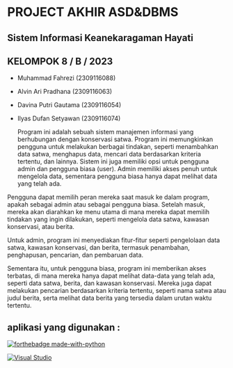# PROJECT AKHIR ASD&DBMS

## Sistem Informasi Keanekaragaman Hayati

## KELOMPOK 8 / B / 2023

- Muhammad Fahrezi	(2309116088)

- Alvin Ari Pradhana	(2309116063)

- Davina Putri Gautama	(2309116054)

- Ilyas Dufan Setyawan	(2309116074)

  Program ini adalah sebuah sistem manajemen informasi yang berhubungan dengan konservasi satwa. Program ini memungkinkan pengguna untuk melakukan berbagai tindakan, seperti menambahkan data satwa, menghapus data, mencari data berdasarkan kriteria tertentu, dan lainnya. Sistem ini juga memiliki opsi untuk pengguna admin dan pengguna biasa (user). Admin memiliki akses penuh untuk mengelola data, sementara pengguna biasa hanya dapat melihat data yang telah ada.

Pengguna dapat memilih peran mereka saat masuk ke dalam program, apakah sebagai admin atau sebagai pengguna biasa. Setelah masuk, mereka akan diarahkan ke menu utama di mana mereka dapat memilih tindakan yang ingin dilakukan, seperti mengelola data satwa, kawasan konservasi, atau berita.

Untuk admin, program ini menyediakan fitur-fitur seperti pengelolaan data satwa, kawasan konservasi, dan berita, termasuk penambahan, penghapusan, pencarian, dan pembaruan data.

Sementara itu, untuk pengguna biasa, program ini memberikan akses terbatas, di mana mereka hanya dapat melihat data-data yang telah ada, seperti data satwa, berita, dan kawasan konservasi. Mereka juga dapat melakukan pencarian berdasarkan kriteria tertentu, seperti nama satwa atau judul berita, serta melihat data berita yang tersedia dalam urutan waktu tertentu.

## aplikasi yang digunakan :
[![forthebadge made-with-python](http://ForTheBadge.com/images/badges/made-with-python.svg)](https://www.python.org/)

[![Visual Studio](https://badgen.net/badge/icon/visualstudio?icon=visualstudio&label)](https://visualstudio.microsoft.com)
